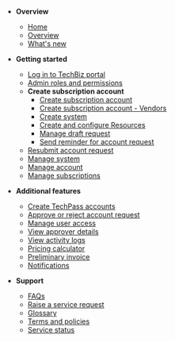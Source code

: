 - **Overview**
    - [Home](home.md)
    - [Overview](techBiz-overview.md)
    - [What's new](whats-new/release-notes.md)
- **Getting started**
    - [Log in to TechBiz portal](log-in-to-TechBiz-portal.md)
    - [Admin roles and permissions](admin-roles-and-permissions.md)
    - **Create subscription account**
        - [Create subscription account](create-subscription-acc/request-for-techbiz-account.md)
        - [Create subscription account - Vendors](create-subscription-acc/ats-flow.md)
        - [Create system](create-techbiz-system.md)
        - [Create and configure Resources](create-configure-resources.md)
        - [Manage draft request](create-subscription-acc/manage-draft-request.md)
        - [Send reminder for account request](create-subscription-acc/send-reminder-for-account-approval.md)
    - [Resubmit account request](create-subscription-acc/resubmit-techbiz-account-application.md)
    - [Manage system](manage-techbiz-system.md)
    - [Manage account](manage-techbiz-account.md)
    - [Manage subscriptions](manage-subscriptions.md)
- **Additional features**
    - [Create TechPass accounts](invite-users.md)
    - [Approve or reject account request](approve-or-reject-techbiz-account.md)
    - [Manage user access](manage-user-access-subscribed-sgts-products.md)
    - [View approver details](view-approver-details-and-attachments.md)
    - [View activity logs](activity-logs.md)
    - [Pricing calculator](pricing-calculator.md)
    - [Preliminary invoice](preliminary-invoice.md)
    - [Notifications](notifications.md)

- **Support**
    - [FAQs](faq.md)
    - [Raise a service request](support-request.md)
    - [Glossary](glossary.md)
    - [Terms and policies](tnp.md)
    - [Service status](service-status.md)

